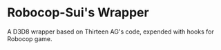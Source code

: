 # Robocop-Sui's Wrapper

A D3D8 wrapper based on Thirteen AG's code, expended with hooks for Robocop game.